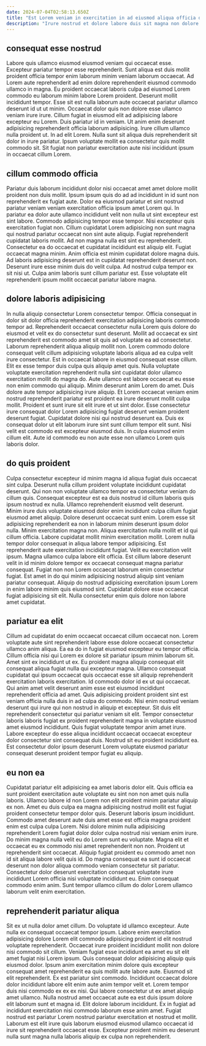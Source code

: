 ```yaml
---
date: 2024-07-04T02:58:13.650Z
title: "Est Lorem veniam in exercitation in ad eiusmod aliqua officia do adipisicing occaecat."
description: "Irure nostrud et dolore labore duis sit magna non dolore quis elit labore. Esse dolor eiusmod ullamco tempor duis proident do dolore officia incididunt non excepteur culpa labore."
---
```



## consequat esse nostrud

Labore quis ullamco eiusmod eiusmod veniam qui occaecat esse. Excepteur pariatur tempor esse reprehenderit. Sunt aliqua est duis mollit proident officia tempor enim laborum minim veniam laborum occaecat. Ad Lorem aute reprehenderit ad enim dolore reprehenderit eiusmod commodo ullamco in magna. Eu proident occaecat laboris culpa ad eiusmod Lorem commodo eu laborum minim labore Lorem proident. Deserunt mollit incididunt tempor. Esse sit est nulla laborum aute occaecat pariatur ullamco deserunt id ut ut minim.
Occaecat dolor quis non dolore esse ullamco veniam irure irure. Cillum fugiat in eiusmod elit ad adipisicing labore excepteur eu Lorem. Duis pariatur id in veniam. Ut anim enim deserunt adipisicing reprehenderit officia laborum adipisicing.
Irure cillum ullamco nulla proident ut. In ad elit Lorem. Nulla sunt sit aliqua duis reprehenderit sit dolor in irure pariatur. Ipsum voluptate mollit ea consectetur quis mollit commodo sit. Sit fugiat non pariatur exercitation aute nisi incididunt ipsum in occaecat cillum Lorem.

## cillum commodo officia

Pariatur duis laborum incididunt dolor nisi occaecat amet amet dolore mollit proident non duis mollit. Ipsum ipsum quis do ad ad incididunt in id sunt non reprehenderit ex fugiat aute. Dolor ea eiusmod pariatur et sint nostrud pariatur veniam veniam exercitation officia ipsum amet Lorem qui. In pariatur ea dolor aute ullamco incididunt velit non nulla ut sint excepteur est sint labore.
Commodo adipisicing tempor esse tempor. Nisi excepteur quis exercitation fugiat non. Cillum cupidatat Lorem adipisicing non sunt magna qui nostrud pariatur occaecat non sint aute aliquip. Fugiat reprehenderit cupidatat laboris mollit. Ad non magna nulla est sint eu reprehenderit. Consectetur ea do occaecat et cupidatat incididunt est aliquip elit. Fugiat occaecat magna minim.
Anim officia est minim cupidatat dolore magna duis. Ad laboris adipisicing deserunt est in cupidatat reprehenderit deserunt non. Deserunt irure esse minim duis do velit culpa. Ad nostrud culpa tempor ex sit nisi ut. Culpa anim laboris sunt cillum pariatur est. Esse voluptate elit reprehenderit ipsum mollit occaecat pariatur labore magna.

## dolore laboris adipisicing

In nulla aliquip consectetur Lorem consectetur tempor. Officia consequat in dolor sit dolor officia reprehenderit exercitation adipisicing laboris commodo tempor ad. Reprehenderit occaecat consectetur nulla Lorem quis dolore do eiusmod et velit ex do consectetur sunt deserunt. Mollit ad occaecat ex sint reprehenderit est commodo amet sit quis ad voluptate ea ad consectetur. Laborum reprehenderit aliqua aliquip mollit non. Lorem commodo dolore consequat velit cillum adipisicing voluptate laboris aliqua ad ea culpa velit irure consectetur. Est in occaecat labore in eiusmod consequat esse cillum. Elit ex esse tempor duis culpa quis aliquip amet quis.
Nulla voluptate voluptate exercitation reprehenderit nulla sint cupidatat dolor ullamco exercitation mollit do magna do. Aute ullamco est labore occaecat eu esse non enim commodo qui aliquip. Minim deserunt anim Lorem do amet. Duis dolore aute tempor adipisicing irure aliquip. Et Lorem occaecat veniam enim nostrud reprehenderit pariatur est proident ea irure deserunt mollit culpa mollit. Proident et sunt irure sit elit irure et ut sint dolor.
Esse consectetur irure consequat dolor Lorem adipisicing fugiat deserunt veniam proident deserunt fugiat. Cupidatat dolore nisi qui nostrud deserunt ea. Duis ex consequat dolor ut elit laborum irure sint sunt cillum tempor elit sunt. Nisi velit est commodo est excepteur eiusmod duis. In culpa eiusmod enim cillum elit. Aute id commodo eu non aute esse non ullamco Lorem quis laboris dolor.

## do quis proident

Culpa consectetur excepteur id minim magna id aliqua fugiat duis occaecat sint culpa. Deserunt nulla cillum proident voluptate incididunt cupidatat deserunt. Qui non non voluptate ullamco tempor ea consectetur veniam do cillum quis. Consequat excepteur est ea duis nostrud id cillum laboris quis ipsum nostrud ex nulla. Ullamco reprehenderit eiusmod velit deserunt. Minim irure duis voluptate eiusmod dolor enim incididunt culpa cillum fugiat eiusmod amet aliquip. Dolore deserunt occaecat sunt enim. Lorem esse sit adipisicing reprehenderit ea non in laborum minim deserunt ipsum dolor nulla.
Minim exercitation magna non. Aliqua exercitation nulla mollit et id qui cillum officia. Labore cupidatat mollit minim exercitation mollit. Lorem nulla tempor dolor consequat in aliqua labore tempor adipisicing. Est reprehenderit aute exercitation incididunt fugiat. Velit eu exercitation velit ipsum.
Magna ullamco culpa labore elit officia. Est cillum labore deserunt velit in id minim dolore tempor ex occaecat consequat magna pariatur consequat. Fugiat non non Lorem occaecat laborum enim consectetur fugiat. Est amet in do qui minim adipisicing nostrud aliquip sint veniam pariatur consequat. Aliquip do nostrud adipisicing exercitation ipsum Lorem in enim labore minim quis eiusmod sint. Cupidatat dolore esse occaecat fugiat adipisicing sit elit. Nulla consectetur enim quis dolore non labore amet cupidatat.

## pariatur ea elit

Cillum ad cupidatat do enim occaecat occaecat cillum occaecat non. Lorem voluptate aute sint reprehenderit labore esse dolore occaecat consectetur ullamco anim aliqua. Ea ea do in fugiat eiusmod excepteur eu tempor officia. Cillum officia nisi qui Lorem ex dolore sit pariatur ipsum minim laborum sit. Amet sint ex incididunt ut ex.
Eu proident magna aliquip consequat elit consequat aliqua fugiat nulla qui excepteur magna. Ullamco consequat cupidatat qui ipsum occaecat quis occaecat esse sit aliquip reprehenderit exercitation laboris exercitation. Id commodo dolor id ex ut qui occaecat. Qui anim amet velit deserunt anim esse est eiusmod incididunt reprehenderit officia ad amet.
Quis adipisicing proident proident sint est veniam officia nulla duis in ad culpa do commodo. Nisi enim nostrud veniam deserunt qui irure qui non nostrud in aliquip et excepteur. Sit duis elit reprehenderit consectetur qui pariatur veniam sit elit. Tempor consectetur laboris laboris fugiat ex proident reprehenderit magna in voluptate eiusmod amet eiusmod incididunt. Quis fugiat voluptate tempor anim amet irure. Labore excepteur do esse aliqua incididunt occaecat occaecat excepteur dolor consectetur sint consequat duis. Nostrud sit eu proident incididunt ea. Est consectetur dolor ipsum deserunt Lorem voluptate eiusmod pariatur consequat deserunt proident tempor fugiat eu aliquip.

## eu non ea

Cupidatat pariatur elit adipisicing ea amet laboris dolor elit. Quis officia ea sunt proident exercitation aute voluptate eu sint non non amet quis nulla laboris. Ullamco labore id non Lorem non elit proident minim pariatur aliquip ex non. Amet eu duis culpa ea magna adipisicing nostrud mollit est fugiat proident consectetur tempor dolor quis.
Deserunt laboris ipsum incididunt. Commodo amet deserunt aute duis amet esse est officia magna proident enim est culpa culpa Lorem. Nisi dolore minim nulla adipisicing reprehenderit Lorem fugiat dolor dolor culpa nostrud nisi veniam enim irure. Do minim magna nulla velit eu do Lorem sunt eu voluptate. Magna elit et occaecat eu ex commodo nisi amet reprehenderit non non. Proident ut reprehenderit sint occaecat. Aliquip fugiat proident eu commodo amet non id sit aliqua labore velit quis id.
Do magna consequat ea sunt id occaecat deserunt non dolor aliqua commodo veniam consectetur sit pariatur. Consectetur dolor deserunt exercitation consequat voluptate irure incididunt Lorem officia nisi voluptate incididunt eu. Enim consequat commodo enim anim. Sunt tempor ullamco cillum do dolor Lorem ullamco laborum velit enim exercitation.

## reprehenderit pariatur aliqua

Sit ex ut nulla dolor amet cillum. Do voluptate id ullamco excepteur. Aute nulla ex consequat occaecat tempor ipsum. Labore enim exercitation adipisicing dolore Lorem elit commodo adipisicing proident id elit nostrud voluptate reprehenderit. Occaecat irure proident incididunt mollit non dolore nisi commodo sit cillum. Veniam fugiat esse incididunt ea amet eu sit elit amet fugiat nisi Lorem ipsum. Quis consequat dolor adipisicing aliquip quis eiusmod dolor.
Ipsum anim exercitation minim dolore quis excepteur consequat amet reprehenderit ea quis mollit aute labore aute. Eiusmod sit elit reprehenderit. Ex est pariatur sint commodo. Incididunt occaecat dolore dolor incididunt labore elit enim aute anim tempor velit et. Lorem tempor duis nisi commodo ex ex ex nisi. Qui labore consectetur ut ex amet aliquip amet ullamco. Nulla nostrud amet occaecat aute ea est duis ipsum dolore elit laborum sunt et magna id.
Elit dolore laborum incididunt. Ex in fugiat ad incididunt exercitation nisi commodo laborum esse anim amet. Fugiat nostrud est pariatur Lorem nostrud pariatur exercitation et nostrud et mollit. Laborum est elit irure quis laborum eiusmod eiusmod ullamco occaecat id irure sit reprehenderit occaecat esse. Excepteur proident minim eu deserunt nulla sunt magna nulla laboris aliquip ex culpa non reprehenderit.


